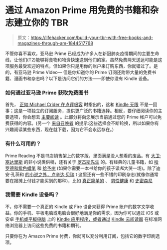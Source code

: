 # 通过 Amazon Prime 用免费的书籍和杂志建立你的 TBR

> 原文：<https://lifehacker.com/build-your-tbr-with-free-books-and-magazines-through-am-1844517768>

不管你喜不喜欢，亚马逊 Prime 已经成为许多人在新冠肺炎疫情期间的主要生命线，让他们(T2)能够将食物和物资快速送到他们的家。虽然免费两天送达可能是这项服务最受欢迎的特点，但如果你只是用你的账户来订购东西，你就错过了。是的，有亚马逊 Prime Video— 但是你知道你的 Prime 订阅还附带大量的免费书籍、漫画书和杂志吗？以下是访问它们的方法——即使你没有 Kindle 设备。



### 如何通过亚马逊 Prime 获取免费图书

首先， [正如 Michael Crider 在点评极客](https://www.reviewgeek.com/48274/icydk-amazon-prime-includes-tons-of-free-kindle-books-and-magazines/) 时指出的，这和 [Kindle 无限](https://www.amazon.com/kindle-dbs/hz/subscribe/ku?*Version*=1&*entries*=0&_encoding=UTF8&asc_campaign=InlineText&asc_refurl=https://lifehacker.com/build-your-tbr-with-free-books-and-magazines-through-am-1844517768&asc_source=&shoppingPortalEnabled=true&tag=kinjalifehackerlink-20) 不是一回事；这是一项独立的订阅服务，提供更广泛的书籍选择。相反，要仔细阅读你的主要选项，你会想去 [主要阅读](https://www.amazon.com/kindle-dbs/fd/prime-pr/?_encoding=UTF8&asc_campaign=InlineText&asc_refurl=https://lifehacker.com/build-your-tbr-with-free-books-and-magazines-through-am-1844517768&asc_source=&ref_=sv_kstore_3&tag=kinjalifehackerlink-20) 。此部分将向您展示当前通过您的 Prime 帐户可以免费获得的内容。(另一个 [来自召唤者](https://www.reviewgeek.com/48274/icydk-amazon-prime-includes-tons-of-free-kindle-books-and-magazines/) 的提示:这些选择会不断轮换，所以如果你有兴趣阅读某些东西，现在就下载，因为它不会永远存在。)

### 有什么可用的？

Prime Reading 不是书店销售架上的数字版，里面满是没人想看的废品。有 [大卫·塞达里斯](https://www.amazon.com/gp/product/B0854JB35Q?asc_campaign=InlineText&asc_refurl=https://lifehacker.com/build-your-tbr-with-free-books-and-magazines-through-am-1844517768&asc_source=&pageType=kindle&pf_rd_i=bookshelf&pf_rd_m=ATVPDKIKX0DER&pf_rd_p=ad163a99-fa96-45a2-ac1f-375d7af99609&pf_rd_r=YFMTFKATHS2A4PJ1P34X&pf_rd_s=center-10&pf_rd_t=5601&ref_=dbs_0_def_rwt_mers_c10_kmw_ad163a99-fa96-45a2-ac1f-375d7af99609_&storeType=ebooks&tag=kinjalifehackerlink-20) 的非小说类供稿，还有关于 [罗杰斯先生](https://www.amazon.com/gp/product/B004SBVKYW?asc_campaign=InlineText&asc_refurl=https://lifehacker.com/build-your-tbr-with-free-books-and-magazines-through-am-1844517768&asc_source=&pageType=kindle&pd_rd_i=B004SBVKYW&pd_rd_r=8ccd2b36-bbe3-4d0d-99e5-a9773a5022ea&pd_rd_w=hbibX&pd_rd_wg=4yzGK&pf_rd_i=bookshelf&pf_rd_m=ATVPDKIKX0DER&pf_rd_p=8c264f11-b312-4ff5-9807-cd5ddbec803b&pf_rd_r=YFMTFKATHS2A4PJ1P34X&pf_rd_s=center-3&pf_rd_t=5601&ref_=dbs_0_def_rwt_wigo_prfy_c3_kmw_8c264f11-b312-4ff5-9807-cd5ddbec8&storeType=ebooks&tag=kinjalifehackerlink-20) 的。有经典的儿童书籍，如 [哈罗德和紫色蜡笔](https://www.amazon.com/gp/product/B00X3NIVZ2?asc_campaign=InlineText&asc_refurl=https://lifehacker.com/build-your-tbr-with-free-books-and-magazines-through-am-1844517768&asc_source=&pageType=kindle&pd_rd_i=B00X3NIVZ2&pd_rd_r=8ccd2b36-bbe3-4d0d-99e5-a9773a5022ea&pd_rd_w=hbibX&pd_rd_wg=4yzGK&pf_rd_i=bookshelf&pf_rd_m=ATVPDKIKX0DER&pf_rd_p=8c264f11-b312-4ff5-9807-cd5ddbec803b&pf_rd_r=YFMTFKATHS2A4PJ1P34X&pf_rd_s=center-3&pf_rd_t=5601&ref_=dbs_0_def_rwt_wigo_prfy_c3_kmw_8c264f11-b312-4ff5-9807-cd5ddbec8&storeType=ebooks&tag=kinjalifehackerlink-20) 和 [给予树](https://www.amazon.com/gp/product/B00DB2QZPI?asc_campaign=InlineText&asc_refurl=https://lifehacker.com/build-your-tbr-with-free-books-and-magazines-through-am-1844517768&asc_source=&pageType=kindle&pd_rd_i=B00DB2QZPI&pd_rd_r=8ccd2b36-bbe3-4d0d-99e5-a9773a5022ea&pd_rd_w=hbibX&pd_rd_wg=4yzGK&pf_rd_i=bookshelf&pf_rd_m=ATVPDKIKX0DER&pf_rd_p=8c264f11-b312-4ff5-9807-cd5ddbec803b&pf_rd_r=YFMTFKATHS2A4PJ1P34X&pf_rd_s=center-3&pf_rd_t=5601&ref_=dbs_0_def_rwt_wigo_prfy_c3_kmw_8c264f11-b312-4ff5-9807-cd5ddbec8&storeType=ebooks&tag=kinjalifehackerlink-20) (如果你需要一本书给你的孩子读*和*大哭一场)。除了迪安·孔茨和 [的小说之外，卢辛达·贝瑞](https://www.amazon.com/gp/product/B07MQRYBKP?asc_campaign=InlineText&asc_refurl=https://lifehacker.com/build-your-tbr-with-free-books-and-magazines-through-am-1844517768&asc_source=&pageType=kindle&pd_rd_i=B07MQRYBKP&pd_rd_r=04144618-8e92-497d-aad4-dae5a1b00bdd&pd_rd_w=gmcvq&pd_rd_wg=aSEob&pf_rd_i=bookshelf&pf_rd_m=ATVPDKIKX0DER&pf_rd_p=8c264f11-b312-4ff5-9807-cd5ddbec803b&pf_rd_r=F7SFAN0YMCPZ5JSK28S3&pf_rd_s=center-3&pf_rd_t=5601&ref_=dbs_0_def_rwt_wigo_prfe_c3_kmw_8c264f11-b312-4ff5-9807-cd5ddbec8&storeType=ebooks&tag=kinjalifehackerlink-20) t 这里还有一些不错的印刷杂志(就像你通常要在报摊上付钱才能买到的那种)，比如 [真正简单的](https://www.amazon.com/gp/product/B08D63G5QR?asc_campaign=InlineText&asc_refurl=https://lifehacker.com/build-your-tbr-with-free-books-and-magazines-through-am-1844517768&asc_source=&pageType=kindle&pf_rd_i=bookshelf&pf_rd_m=ATVPDKIKX0DER&pf_rd_p=e3b9791a-d0e5-40b6-8a0b-a0d7b6f43dfd&pf_rd_r=F7SFAN0YMCPZ5JSK28S3&pf_rd_s=center-4&pf_rd_t=5601&ref_=dbs_0_def_rwt_alst_c4_kmw_e3b9791a-d0e5-40b6-8a0b-a0d7b6f43dfd_0&storeType=ebooks&tag=kinjalifehackerlink-20) 、 [男性健康](https://www.amazon.com/gp/product/B08BTNF9TH?asc_campaign=InlineText&asc_refurl=https://lifehacker.com/build-your-tbr-with-free-books-and-magazines-through-am-1844517768&asc_source=&pageType=kindle&pf_rd_i=bookshelf&pf_rd_m=ATVPDKIKX0DER&pf_rd_p=e3b9791a-d0e5-40b6-8a0b-a0d7b6f43dfd&pf_rd_r=F7SFAN0YMCPZ5JSK28S3&pf_rd_s=center-4&pf_rd_t=5601&ref_=dbs_0_def_rwt_alst_c4_kmw_e3b9791a-d0e5-40b6-8a0b-a0d7b6f43dfd_2&storeType=ebooks&tag=kinjalifehackerlink-20) 和 [史密森尼](https://www.amazon.com/gp/product/B089FP8ZH1?asc_campaign=InlineText&asc_refurl=https://lifehacker.com/build-your-tbr-with-free-books-and-magazines-through-am-1844517768&asc_source=&pageType=kindle&pf_rd_i=bookshelf&pf_rd_m=ATVPDKIKX0DER&pf_rd_p=e3b9791a-d0e5-40b6-8a0b-a0d7b6f43dfd&pf_rd_r=F7SFAN0YMCPZ5JSK28S3&pf_rd_s=center-4&pf_rd_t=5601&ref_=dbs_0_def_rwt_alst_c4_kmw_e3b9791a-d0e5-40b6-8a0b-a0d7b6f43dfd_1&storeType=ebooks&tag=kinjalifehackerlink-20)

### 我需要 Kindle 设备吗？

不，你不需要一个真正的 Kindle 或 Fire 设备来获得 Prime 账户的数字文学收益。你的手机、平板电脑或电脑会很好地满足你的需求，因为你可以通过 iOS 或安卓 [手机或平板电脑](https://play.google.com/store/apps/details?id=com.amazon.kindle&hl=en_US&tag=reviewgeek-20) 上的 [Kindle 应用程序，或者通过](https://apps.apple.com/us/app/amazon-kindle/id302584613?tag=reviewgeek-20) [Kindle 云阅读器](https://www.amazon.com/gp/feature.html?asc_campaign=InlineText&asc_refurl=https://lifehacker.com/build-your-tbr-with-free-books-and-magazines-through-am-1844517768&asc_source=&docId=1000579091&ie=UTF8&tag=kinjalifehackerlink-20) 在标准网络浏览器上访问这些免费的书籍和期刊。

只要你在为 Amazon Prime 付费，你就可以充分利用订阅，包括它的数字印刷选项。